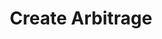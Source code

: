 ---
title: Create Arbitrage
excerpt: Create a Arbitrage.
api:
  file: lolzteam-public-api-market.json
  operationId: accountsManaging.Arbitrage
deprecated: false
hidden: false
metadata:
  title: ''
  description: ''
  robots: index
next:
  description: ''
---
